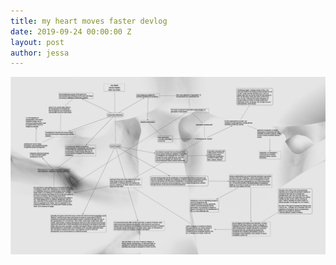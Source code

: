 ```yaml
---
title: my heart moves faster devlog
date: 2019-09-24 00:00:00 Z
layout: post
author: jessa
---
```


<body>
<p>
<img src="/images/myheartmindmap.png" alt="mindmap">
</p>
</body>